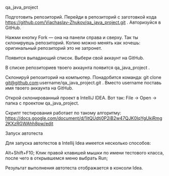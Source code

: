qa_java_project 

Подготовить репозиторий.
Перейди в репозиторий с заготовкой кода https://github.com/Viachaslav-Zhukov/qa_java_project.git . Авторизуйся в GitHub.

Нажми кнопку Fork — она на панели справа и сверху. Так ты склонируешь
репозиторий. Копию можно менять как хочешь: оригинальный репозиторий это не
затронет.

Появится выпадающий список. Выбери свой аккаунт на GitHub.

В списке репозиториев твоего аккаунта появится qa_java_project .

Склонируй репозиторий на компьютер.
Понадобится команда:
git clone git@github.com:username/qa_java_project.git .
Вместо username поставь имя твоего аккаунта на GitHub.

Открой склонированный проект в IntelliJ IDEA. Вот так: File → Open → папка
с проектом qa_java_project.

Cкрипт тестирования  работает по такому алгоритму: https://docs.google.com/document/d/1itQUdtj0P2iB2w47QJK0IqYgUkjRmg2KXzRGWAhh8pw/edit

Запуск автотеста

Для запуска автотестов в Intellij Idea имеется несколько способов:


Alt+Shift+F10;
Клик правой клавишей мышки по имени тестового класса, после чего в открывшемся меню выбрать Run;

Результат выполнения автотеста отображается в консоли Idea.


